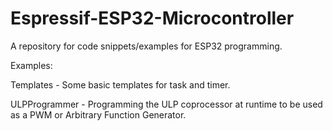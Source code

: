 # Espressif-ESP32-Microcontroller
A repository for code snippets/examples for ESP32 programming.

Examples:

Templates - Some basic templates for task and timer.

ULPProgrammer - Programming the ULP coprocessor at runtime to be used as a PWM or Arbitrary Function Generator.

